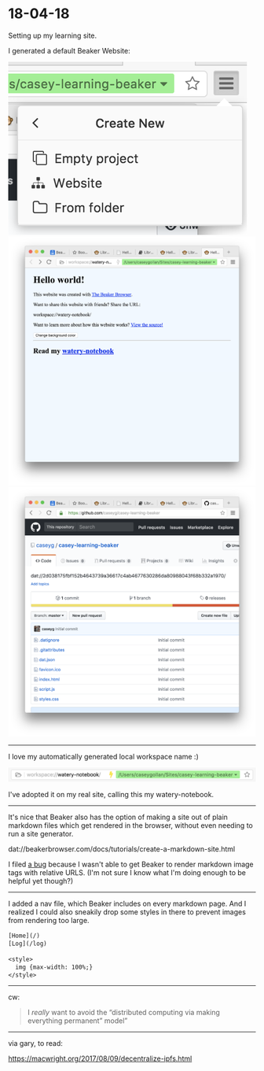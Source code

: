 # 18-04-18

Setting up my learning site.

I generated a default Beaker Website:

<img src="/log/img/18-04-18/Screen Shot 2018-04-18 at 9.17.12 AM.png" title="Beaker's Create New options">

<img title="Hello world!" src="/log/img/18-04-18/Screen Shot 2018-04-18 at 8.38.34 AM.png">

<img title="First Github push" src="/log/img/18-04-18/Screen Shot 2018-04-18 at 8.38.54 AM.png">

---

I love my automatically generated local workspace name :)

<img src="/log/img/18-04-18/Screen Shot 2018-04-18 at 8.36.08 AM.png">

I've adopted it on my real site, calling this my watery-notebook.

---

It's nice that Beaker also has the option of making a site out of plain markdown files which get rendered in the browser, without even needing to run a site generator.

dat://beakerbrowser.com/docs/tutorials/create-a-markdown-site.html

I filed [a bug](https://github.com/beakerbrowser/beaker/issues/956) because I wasn't able to get Beaker to render markdown image tags with relative URLS. (I'm not sure I know what I'm doing enough to be helpful yet though?)

---

I added a nav file, which Beaker includes on every markdown page. And I realized I could also sneakily drop some styles in there to prevent images from rendering too large.

```
[Home](/)
[Log](/log)

<style>
  img {max-width: 100%;}
</style>
```

---

cw:

> I _really_ want to avoid the “distributed computing via making everything permanent” model”

---

via gary, to read:

https://macwright.org/2017/08/09/decentralize-ipfs.html
